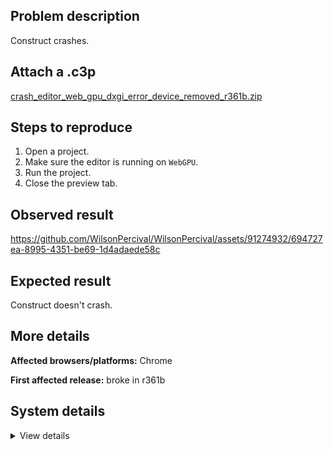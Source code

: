 ## Problem description

Construct crashes.

## Attach a .c3p

[crash_editor_web_gpu_dxgi_error_device_removed_r361b.zip](https://github.com/WilsonPercival/WilsonPercival/files/12805239/crash_editor_web_gpu_dxgi_error_device_removed_r361b.zip)

## Steps to reproduce

1. Open a project.
2. Make sure the editor is running on `WebGPU`.
3. Run the project.
4. Close the preview tab.

## Observed result

https://github.com/WilsonPercival/WilsonPercival/assets/91274932/694727ea-8995-4351-be69-1d4adaede58c

## Expected result

Construct doesn't crash.

## More details



**Affected browsers/platforms:** Chrome

**First affected release:** broke in r361b

## System details

<details><summary>View details</summary>

Error report information
Type: unhandled rejection
Reason: Error: D3D12 create command queue failed with DXGI_ERROR_DEVICE_REMOVED (0x887A0005) at CheckHRESULTImpl (..\..\third_party\dawn\src\dawn\native\d3d\D3DError.cpp:94) at Initialize (..\..\third_party\dawn\src\dawn\native\d3d12\DeviceD3D12.cpp:84) at Create (..\..\third_party\dawn\src\dawn\native\d3d12\DeviceD3D12.cpp:69)
Construct version: r361
URL: https://editor.construct.net/r361/
Date: Wed Oct 04 2023 18:09:56 GMT+0300 (Восточная Европа, летнее время)
Uptime: 32.2 s

Platform information
Product: Construct 3 r361 (beta)
Browser: Chrome 117.0.5938.132
Browser engine: Chromium
Context: browser
Operating system: Windows 11
Device type: desktop
Device pixel ratio: 1.5
Logical CPU cores: 16
Approx. device memory: 8 GB
User agent: Mozilla/5.0 (Windows NT 10.0; Win64; x64) AppleWebKit/537.36 (KHTML, like Gecko) Chrome/117.0.0.0 Safari/537.36
Language setting: en-US

WebGPU information
Renderer: WebGPU
Supports GPU profiling: no
Major performance caveat: no
Maximum texture size: 8192
Adapter vendor: amd
Adapter architecture: gcn-5
Adapter device: (unavailable)
Adapter description: (unavailable)
Adapter features: bgra8unorm-storage, depth-clip-control, depth32float-stencil8, indirect-first-instance, rg11b10ufloat-renderable, texture-compression-bc

</details>
